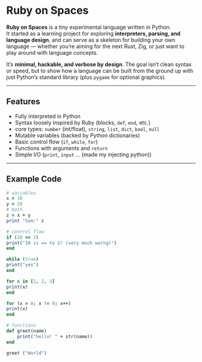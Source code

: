 # Ruby on Spaces

**Ruby on Spaces** is a tiny experimental language written in Python.  
It started as a learning project for exploring **interpreters, parsing, and language design**, and can serve as a skeleton for building your own language — whether you’re aiming for the next Rust, Zig, or just want to play around with language concepts.

It’s **minimal, hackable, and verbose by design**. The goal isn’t clean syntax or speed, but to show how a language can be built from the ground up with just Python’s standard library (plus `pygame` for optional graphics).

---

## Features
- Fully interpreted in Python
- Syntax loosely inspired by Ruby (blocks, `def`, `end`, etc.)
- core types: `number` (int/float), `string`, `list`, `dict`, `bool`, `null`
- Mutable variables (backed by Python dictionaries)
- Basic control flow (`if`, `while`, `for`)
- Functions with arguments and `return`
- Simple I/O (`print`, `input` ... (made my injecting python))
---

## Example Code
```ruby
# variables
x = 10
y = 20
# math
z = x + y
print "Sum:" z

# control flow
if (10 == 2)
print("10 is == to 2! (very much worng)")
end

while (true)
print("yes")
end

for x in [1, 2, 3]
print(x)
end

for (x = 0; x != 0; x++)
print(x)
end

# functions
def greet(name)
    print("hello! " + str(name))
end

greet ("World")
